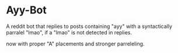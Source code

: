# Ayy-Bot
A reddit bot that replies to posts containing "ayy" with a syntactically parralel "lmao", if a "lmao" is not detected in replies.

now with proper "A" placements and stronger parreleling. 

